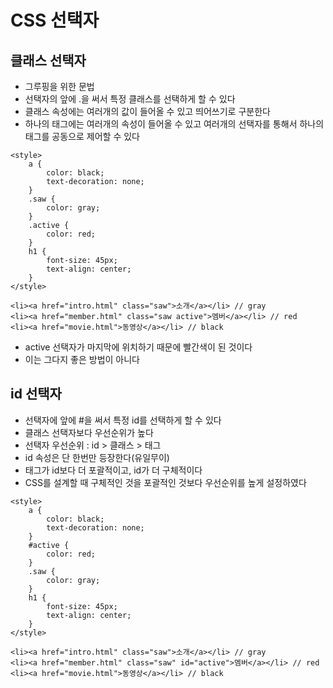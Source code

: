 # CSS 선택자

## 클래스 선택자
- 그루핑을 위한 문법
- 선택자의 앞에 .을 써서 특정 클래스를 선택하게 할 수 있다
- 클래스 속성에는 여러개의 값이 들어올 수 있고 띄어쓰기로 구분한다
- 하나의 태그에는 여러개의 속성이 들어올 수 있고 여러개의 선택자를 통해서 하나의 태그를 공동으로 제어할 수 있다

```
<style>
    a {
        color: black;
        text-decoration: none;
    }
    .saw {
        color: gray;
    }
    .active {
        color: red;
    }
    h1 {
        font-size: 45px;
        text-align: center;
    }
</style>

<li><a href="intro.html" class="saw">소개</a></li> // gray
<li><a href="member.html" class="saw active">멤버</a></li> // red
<li><a href="movie.html">동영상</a></li> // black
```

- active 선택자가 마지막에 위치하기 때문에 빨간색이 된 것이다
- 이는 그다지 좋은 방법이 아니다

## id 선택자
- 선택자에 앞에 #을 써서 특정 id를 선택하게 할 수 있다
- 클래스 선택자보다 우선순위가 높다
- 선택자 우선순위 : id > 클래스 > 태그
- id 속성은 단 한번만 등장한다(유일무이)
- 태그가 id보다 더 포괄적이고, id가 더 구체적이다
- CSS를 설계할 때 구체적인 것을 포괄적인 것보다 우선순위를 높게 설정하였다

```
<style>
    a {
        color: black;
        text-decoration: none;
    }
    #active {
        color: red;
    }
    .saw {
        color: gray;
    }
    h1 {
        font-size: 45px;
        text-align: center;
    }
</style>

<li><a href="intro.html" class="saw">소개</a></li> // gray
<li><a href="member.html" class="saw" id="active">멤버</a></li> // red
<li><a href="movie.html">동영상</a></li> // black
```